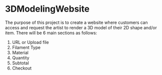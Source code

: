# 3DModelingWebsite
The purpose of this project is to create a website where customers can access and request the artist to render a 3D model of their 2D shape and/or item.
There will be 6 main sections as follows:
1) URL or Upload file
2) Filament Type
3) Material
4) Quantity
5) Subtotal
6) Checkout
